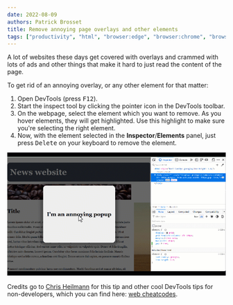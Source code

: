 ```yaml
---
date: 2022-08-09
authors: Patrick Brosset
title: Remove annoying page overlays and other elements
tags: ["productivity", "html", "browser:edge", "browser:chrome", "browser:firefox", "browser:safari"]
---
```

A lot of websites these days get covered with overlays and crammed with lots of ads and other things that make it hard to just read the content of the page.

To get rid of an annoying overlay, or any other element for that matter:

1. Open DevTools (press <kbd>F12</kbd>).
1. Start the inspect tool by clicking the pointer icon in the DevTools toolbar.
1. On the webpage, select the element which you want to remove. As you hover elements, they will get highlighted. Use this highlight to make sure you're selecting the right element.
1. Now, with the element selected in the **Inspector**/**Elements** panel, just press <kbd>Delete</kbd> on your keyboard to remove the element.

![Animation showing the whole flow from selecting the element with the inspect tool and pressing delete, resulting in the element disappearing from the page.](/assets/img/remove-annoying-overlays.gif)

Credits go to [Chris Heilmann](https://christianheilmann.com/) for this tip and other cool DevTools tips for non-developers, which you can find here: [web cheatcodes](https://codepo8.github.io/web-cheatcodes/).
